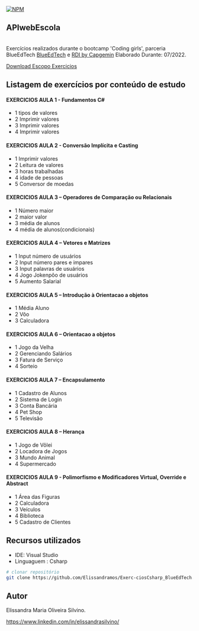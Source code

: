 [![NPM](https://img.shields.io/npm/l/react)](https://github.com/Elissandramos/APIwebEscola/blob/main/LICENSE) 
## APIwebEscola
<br/>Exercícios realizados durante o bootcamp 'Coding girls', parceria BlueEdTech  [BlueEdTech](https://blueedtech.com.br/) e [RDI by Capgemin](https://www.rdisoftware.com/)  Elaborado Durante: 07/2022.

[Download Escopo Exercicios](https://github.com/Elissandramos/Exerc-ciosCsharp_BlueEdTech/blob/main/ExerciciosCsharp.zip)


## Listagem de exercícios por conteúdo de estudo 

#### EXERCICIOS AULA 1 - Fundamentos C#
- 1 tipos de valores
- 2 Imprimir valores
- 3 Imprimir valores
- 4 Imprimir valores

#### EXERCICIOS AULA 2 - Conversão Implícita e Casting
- 1 Imprimir valores
- 2 Leitura de valores
- 3 horas trabalhadas 
- 4 idade de pessoas
- 5 Conversor de moedas

#### EXERCICIOS AULA 3 – Operadores de Comparação ou Relacionais
- 1 Número maior
- 2 maior valor
- 3 média de alunos
- 4 média de alunos(condicionais)

#### EXERCICIOS AULA 4 – Vetores e Matrizes
- 1 Input número de usuários
- 2 Input número pares e impares
- 3 Input palavras de usuários
- 4 Jogo Jokenpôo de usuários
- 5 Aumento Salarial

#### EXERCICIOS AULA 5 – Introdução à Orientacao a objetos
- 1 Média Aluno
- 2 Vôo
- 3 Calculadora

#### EXERCICIOS AULA 6 – Orientacao a objetos
- 1 Jogo da Velha
- 2 Gerenciando Salários
- 3 Fatura de Serviço
- 4 Sorteio

#### EXERCICIOS AULA 7 – Encapsulamento
- 1 Cadastro de Alunos
- 2 Sistema de Login
- 3 Conta Bancária
- 4 Pet Shop
- 5 Televisão

#### EXERCICIOS AULA 8 – Herança 
- 1 Jogo de Vôlei
- 2 Locadora de Jogos
- 3 Mundo Animal
- 4 Supermercado

#### EXERCICIOS AULA 9 - Polimorfismo e Modificadores Virtual, Override e Abstract</br>
- 1 Área das Figuras 
- 2 Calculadora 
- 3 Veículos
- 4 Biblioteca
- 5 Cadastro de Clientes

## Recursos utilizados

- IDE:              Visual Studio
- Linguaguem :      Csharp


```bash
# clonar repositório
git clone https://github.com/Elissandramos/Exerc-ciosCsharp_BlueEdTech.git
```

## Autor
Elissandra Maria Oliveira Silvino.

https://www.linkedin.com/in/elissandrasilvino/

